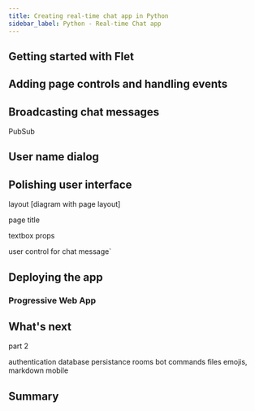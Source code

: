 ```yaml
---
title: Creating real-time chat app in Python
sidebar_label: Python - Real-time Chat app
---
```


## Getting started with Flet

## Adding page controls and handling events

## Broadcasting chat messages

PubSub

## User name dialog

## Polishing user interface

layout [diagram with page layout]

page title

textbox props

user control for chat message`

## Deploying the app

### Progressive Web App

## What's next

part 2

authentication
database persistance
rooms
bot commands
files
emojis, markdown
mobile

## Summary